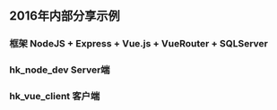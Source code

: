 ## 2016年内部分享示例

### 框架 NodeJS + Express + Vue.js + VueRouter + SQLServer

### hk_node_dev    Server端

### hk_vue_client  客户端
